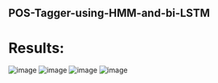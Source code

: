 ## POS-Tagger-using-HMM-and-bi-LSTM

# Results:
![image](https://user-images.githubusercontent.com/82271508/138356559-f7f67ac3-0dd4-4a49-aeaa-d430021623d4.png)
![image](https://user-images.githubusercontent.com/82271508/138356597-d58b298a-0e79-47cd-a760-01de6d1839a5.png)
![image](https://user-images.githubusercontent.com/82271508/138356618-c9bc0936-9e12-4725-abb5-928f80129e8e.png)
![image](https://user-images.githubusercontent.com/82271508/138356646-2c77b008-4608-4bd3-b004-f5068deb89db.png)

